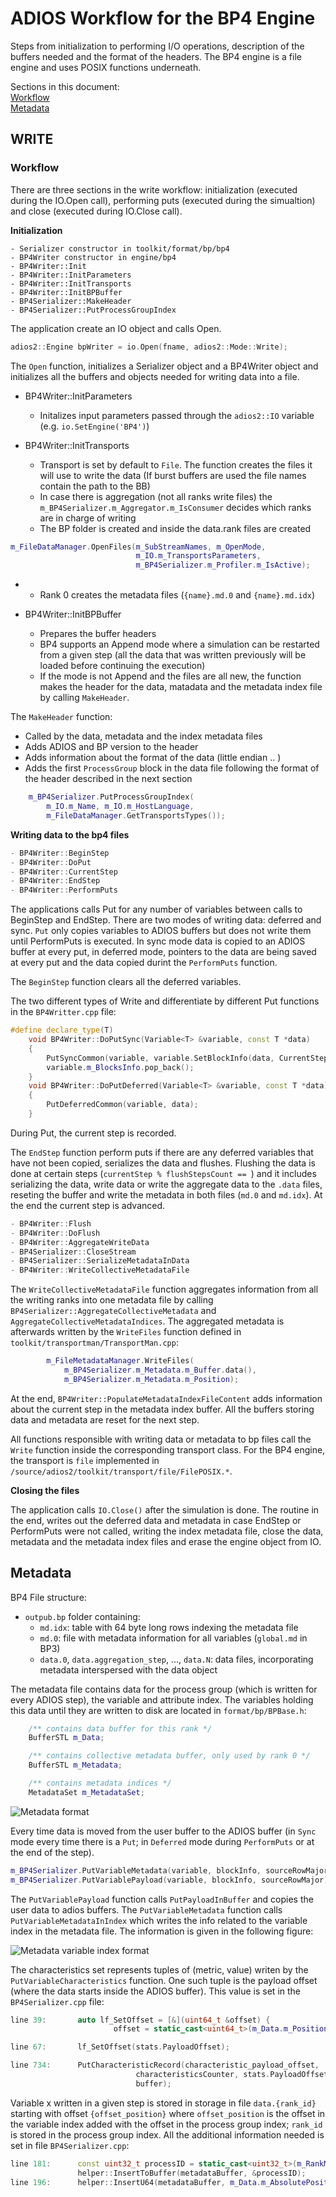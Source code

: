 # ADIOS Workflow for the BP4 Engine

Steps from initialization to performing I/O operations, description of the buffers needed and the format of the headers.
The BP4 engine is a file engine and uses POSIX functions underneath.

Sections in this document: <br/>
<a href="#Workflow" /> Workflow </a> <br/>
<a href="#Metadata" /> Metadata </a> <br/>

## WRITE

### Workflow

There are three sections in the write workflow: initialization (executed during the IO.Open call), performing puts (executed during the simualtion) and close (executed during IO.Close call).

**Initialization**

```
- Serializer constructor in toolkit/format/bp/bp4
- BP4Writer constructor in engine/bp4
- BP4Writer::Init
- BP4Writer::InitParameters
- BP4Writer::InitTransports
- BP4Writer::InitBPBuffer
- BP4Serializer::MakeHeader
- BP4Serializer::PutProcessGroupIndex
```

The application create an IO object and calls Open.
```c++
adios2::Engine bpWriter = io.Open(fname, adios2::Mode::Write);
```

The `Open` function, initializes a Serializer object and a BP4Writer object and initializes all the buffers and objects needed for writing data into a file.
  - BP4Writer::InitParameters 
      - Initalizes input parameters passed through the `adios2::IO` variable (e.g. `io.SetEngine('BP4')`)

  - BP4Writer::InitTransports 
      - Transport is set by default to `File`. The function creates the files it will use to write the data (If burst buffers are used the file names contain the path to the BB)
      - In case there is aggregation (not all ranks write files) the `m_BP4Serializer.m_Aggregator.m_IsConsumer` decides which ranks are in charge of writing
      - The BP folder is created and inside the data.rank files are created
```c++
m_FileDataManager.OpenFiles(m_SubStreamNames, m_OpenMode,
                            m_IO.m_TransportsParameters,
                            m_BP4Serializer.m_Profiler.m_IsActive);
```
  -
      - Rank 0 creates the metadata files (`{name}.md.0` and `{name}.md.idx`)

  - BP4Writer::InitBPBuffer
      - Prepares the buffer headers
      - BP4 supports an Append mode where a simulation can be restarted from a given step (all the data that was written previously will be loaded before continuing the execution)
      - If the mode is not Append and the files are all new, the function makes the header for the data, matadata and the metadata index file by calling `MakeHeader`.

The `MakeHeader` function:
- Called by the data, metadata and the index metadata files
- Adds ADIOS and BP version to the header 
- Adds information about the format of the data (little endian .. )
- Adds the first `ProcessGroup` block in the data file following the format of the header described in the next section

```c++
    m_BP4Serializer.PutProcessGroupIndex(
        m_IO.m_Name, m_IO.m_HostLanguage,
        m_FileDataManager.GetTransportsTypes());

```

**Writing data to the bp4 files**
```c++
- BP4Writer::BeginStep
- BP4Writer::DoPut
- BP4Writer::CurrentStep
- BP4Writer::EndStep
- BP4Writer::PerformPuts
```

The applications calls Put for any number of variables between calls to BeginStep and EndStep. There are two modes of writing data: deferred and sync. `Put` only copies variables to ADIOS buffers but does not write them until PerformPuts is executed. In sync mode data is copied to an ADIOS buffer at every put, in deferred mode, pointers to the data are being saved at every put and the data copied durint the `PerformPuts` function. 

The `BeginStep` function clears all the deferred variables.

The two different types of Write and differentiate by different Put functions in the `BP4Writter.cpp` file:
```c++
#define declare_type(T)                                                        \
    void BP4Writer::DoPutSync(Variable<T> &variable, const T *data)            \
    {                                                                          \
        PutSyncCommon(variable, variable.SetBlockInfo(data, CurrentStep()));   \
        variable.m_BlocksInfo.pop_back();                                      \
    }                                                                          \
    void BP4Writer::DoPutDeferred(Variable<T> &variable, const T *data)        \
    {                                                                          \
        PutDeferredCommon(variable, data);                                     \
    }
```
During Put, the current step is recorded.

The `EndStep` function perform puts if there are any deferred variables that have not been copied, serializes the data and flushes.
Flushing the data is done at certain steps (`currentStep % flushStepsCount == `) and it includes serializing the data,
write data or write the aggregate data to the `.data` files, reseting the buffer and write the metadata in both files (`md.0` and `md.idx`).
At the end the current step is advanced.

```c++
- BP4Writer::Flush 
- BP4Writer::DoFlush
- BP4Writer::AggregateWriteData
- BP4Serializer::CloseStream
- BP4Serializer::SerializeMetadataInData
- BP4Writer::WriteCollectiveMetadataFile
```

The `WriteCollectiveMetadataFile` function aggregates information from all the writing ranks into one metadata file by calling
`BP4Serializer::AggregateCollectiveMetadata` and `AggregateCollectiveMetadataIndices`.
The aggregated metadata is afterwards written by the `WriteFiles` function defined in `toolkit/transportman/TransportMan.cpp`:
```c++
        m_FileMetadataManager.WriteFiles(
            m_BP4Serializer.m_Metadata.m_Buffer.data(),
            m_BP4Serializer.m_Metadata.m_Position);
```

At the end, `BP4Writer::PopulateMetadataIndexFileContent` adds information about the current step in the metadata index buffer.
All the buffers storing data and metadata are reset for the next step.

All functions responsible with writing data or metadata to bp files call the `Write` function inside the corresponding transport class. For the BP4 engine, the transport is `file` implemented in `/source/adios2/toolkit/transport/file/FilePOSIX.*`.

**Closing the files**

The application calls `IO.Close()` after the simulation is done. The routine in the end, writes out the deferred data and metadata in case EndStep or PerformPuts were not called, writing the index metadata file, close the data, metadata and the metadata index files and erase the engine object from IO.

## Metadata

BP4 File structure:
- `outpub.bp` folder containing:
  - `md.idx`: table with 64 byte long rows indexing the metadata file
  - `md.0`: file with metadata information for all variables (`global.md` in BP3)
  - `data.0`, `data.aggregation_step`, ..., `data.N`: data files, incorporating metadata interspersed with the data object

The metadata file contains data for the process group (which is written for every ADIOS step), the variable and attribute index. The variables holding this data until they are written to disk are located in `format/bp/BPBase.h`:

```c++
    /** contains data buffer for this rank */
    BufferSTL m_Data;

    /** contains collective metadata buffer, only used by rank 0 */
    BufferSTL m_Metadata;

    /** contains metadata indices */
    MetadataSet m_MetadataSet;
```

![Metadata format](docs/adios_metadata.png)

Every time data is moved from the user buffer to the ADIOS buffer (in `Sync` mode every time there is a `Put`; in `Deferred` mode during `PerformPuts` or at the end of the step).
```c++
m_BP4Serializer.PutVariableMetadata(variable, blockInfo, sourceRowMajor);
m_BP4Serializer.PutVariablePayload(variable, blockInfo, sourceRowMajor);
```
The `PutVariablePayload` function calls `PutPayloadInBuffer` and copies the user data to adios buffers. 
The `PutVariableMetadata` function calls `PutVariableMetadataInIndex` which writes the info related to the variable index in the metadata file. The information is given in the following figure:

![Metadata variable index format](docs/adios_metadata_vi.png)

The characteristics set represents tuples of (metric, value) writen by the `PutVariableCharacteristics` function. One such tuple is the payload offset (where the data starts inside the ADIOS buffer). This value is set in the `BP4Serializer.cpp` file:

```c++
line 39:       auto lf_SetOffset = [&](uint64_t &offset) {
                       offset = static_cast<uint64_t>(m_Data.m_Position);

line 67:       lf_SetOffset(stats.PayloadOffset);

line 734:      PutCharacteristicRecord(characteristic_payload_offset,
                            characteristicsCounter, stats.PayloadOffset,
                            buffer);
```

Variable x written in a given step is stored in storage in file `data.{rank_id}` starting with offset `{offset_position}` where `offset_position` is the offset in the variable index added with the offset in the process group index; `rank_id` is stored in the process group index. All the additional information needed is set in file `BP4Serializer.cpp`:

```c++
line 181:      const uint32_t processID = static_cast<uint32_t>(m_RankMPI);
               helper::InsertToBuffer(metadataBuffer, &processID);
line 196:      helper::InsertU64(metadataBuffer, m_Data.m_AbsolutePosition + m_PreDataFileLength);
```
